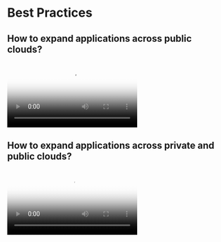 # Best Practices

## How to expand applications across public clouds?

<div class="responsive-video-container">
<video controls src="https://harbor-test2.cn-sh2.ufileos.com/docs/videos/crosscloud-migrate-en.mp4" preload="metadata" poster="../images/multicloud-convert.png"></video>
</div>

## How to expand applications across private and public clouds?

<div class="responsive-video-container">
<video controls src="https://harbor-test2.cn-sh2.ufileos.com/docs/videos/failover-en.mp4" preload="metadata" poster="../images/hybrid-expansion.png"></video>
</div>